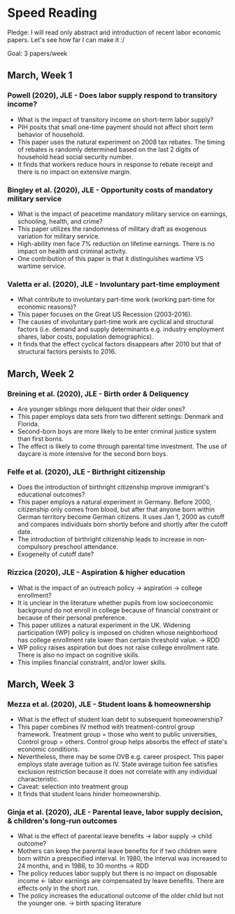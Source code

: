 # Speed Reading

Pledge: I will read only abstract and introduction of recent labor economic papers. Let's see how far I can make it :/

Goal: 3 papers/week

## March, Week 1
### Powell (2020), JLE - Does labor supply respond to transitory income?
- What is the impact of transitory income on short-term labor supply?
- PIH posits that small one-time payment should not affect short term behavior of household.
- This paper uses the natural experiment on 2008 tax rebates. The timing of rebates is randomly determined based on the last 2 digits of household head social security number.
- It finds that workers reduce hours in response to rebate receipt and there is no impact on extensive margin.

### Bingley et al. (2020), JLE - Opportunity costs of mandatory military service
- What is the impact of peacetime mandatory military service on earnings, schooling, health, and crime?
- This paper utilizes the randomness of military draft as exogenous variation for military service.
- High-ability men face 7% reduction on lifetime earnings. There is no impact on health and criminal activity.
- One contribution of this paper is that it distinguishes wartime VS wartime service.

### Valetta er al. (2020), JLE - Involuntary part-time employment
- What contribute to involuntary part-time work (working part-time for economic reasons)?
- This paper focuses on the Great US Recession (2003-2016).
- The causes of involuntary part-time work are cyclical and structural factors (i.e. demand and supply determinants e.g. industry employment shares, labor costs, population demographics).
- It finds that the effect cyclical factors disappears after 2010 but that of structural factors persists to 2016.

## March, Week 2
### Breining et al. (2020), JLE - Birth order & Deliquency
- Are younger siblings more deliquent that their older ones?
- This paper employs data sets from two different settings: Denmark and Florida.
- Second-born boys are more likely to be enter criminal justice system than first borns. 
- The effect is likely to come through parental time investment. The use of daycare is more intensive for the second born boys.

### Felfe et al. (2020), JLE - Birthright citizenship
- Does the introduction of birthright citizenship improve immigrant's educational outcomes?
- This paper employs a natural experiment in Germany. Before 2000, citizenship only comes from blood, but after that anyone born within German territory become German citizens. It uses Jan 1, 2000 as cutoff and compares individuals born shortly before and shortly after the cutoff date.
- The introduction of birthright citizenship leads to increase in non-compulsory preschool attendance.
- Exogeneity of cutoff date?

### Rizzica (2020), JLE - Aspiration & higher education
- What is the impact of an outreach policy &rarr; aspiration &rarr; college enrollment?
- It is unclear in the literature whether pupils from low socioeconomic background do not enroll in college because of financial constraint or because of their personal preference. 
- This paper utilizes a natural experiment in the UK. Widening participation (WP) policy is imposed on chidren whose neighborhood has college enrollment rate lower than certain threshold value. &rarr; RDD
- WP policy raises aspiration but does not raise college enrollment rate. There is also no impact on cognitive skills.
- This implies financial constraint, and/or lower skills.

## March, Week 3
### Mezza et al. (2020), JLE - Student loans & homeownership
- What is the effect of student loan debt to subsequent homeownership?
- This paper combines IV method with treatment-control group framework. Treatment group = those who went to public universities, Control group = others. Control group helps absorbs the effect of state's economic conditions. 
- Nevertheless, there may be some OVB e.g. career prospect. This paper employs state average tuition as IV. State average tuition fee satisfies exclusion restriction because it does not correlate with any individual characteristic. 
- Caveat: selection into treatment group
- It finds that student loans hinder homeownership.

### Ginja et al. (2020), JLE - Parental leave, labor supply decision, & children's long-run outcomes
- What is the effect of parental leave benefits &rarr; labor supply &rarr; child outcome?
- Mothers can keep the parental leave benefits for if two children were born within a prespecified interval. In 1980, the interval was increased to 24 months, and in 1986, to 30 months &rarr; RDD
- The policy reduces labor supply but there is no impact on disposable income &larr; labor earnings are compensated by leave benefits. There are effects only in the short run.
- The policy increases the educational outcome of the older child but not the younger one. &rarr; birth spacing literature
